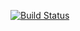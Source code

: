[![Build Status](https://app.travis-ci.com/Vasco21/fruit-basket.svg?branch=master)](https://app.travis-ci.com/Vasco21/fruit-basket)